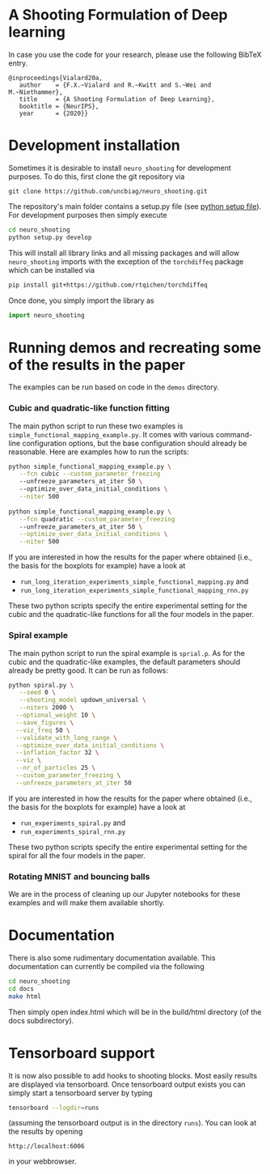 # A Shooting Formulation of Deep learning

In case you use the code for your research, please use the following BibTeX entry.

```
@inproceedings{Vialard20a,
   author    = {F.X.~Vialard and R.~Kwitt and S.~Wei and M.~Niethammer},
   title     = {A Shooting Formulation of Deep Learning},
   booktitle = {NeurIPS},
   year      = {2020}}
```

# Development installation

Sometimes it is desirable to install `neuro_shooting` for development purposes. To do this, first clone the git repository via

```
git clone https://github.com/uncbiag/neuro_shooting.git
```

The repository's main folder contains a setup.py file (see [python setup file](https://github.com/kennethreitz/setup.py "python setup file")). For development purposes then simply execute

```bash
cd neuro_shooting
python setup.py develop
```

This will install all library links and all missing packages and will allow `neuro_shooting` imports with the exception of the `torchdiffeq` package which can be installed via

```bash
pip install git+https://github.com/rtqichen/torchdiffeq
```

Once done, you simply import the library as

```python
import neuro_shooting
```

# Running demos and recreating some of the results in the paper

The examples can be run based on code in the `demos` directory.

### Cubic and quadratic-like function fitting

The main python script to run these two examples is `simple_functional_mapping_example.py`. It comes with various command-line 
configuration options, but the base configuration should already be reasonable. Here are examples how to run the scripts:

```bash
python simple_functional_mapping_example.py \
   --fcn cubic --custom_parameter_freezing 
   --unfreeze_parameters_at_iter 50 \ 
   --optimize_over_data_initial_conditions \
   --niter 500
      
python simple_functional_mapping_example.py \
   --fcn quadratic --custom_parameter_freezing 
   --unfreeze_parameters_at_iter 50 \
   --optimize_over_data_initial_conditions \
   --niter 500
``` 

If you are interested in how the results for the paper where obtained (i.e., the basis for the boxplots for example) have a look
at

- `run_long_iteration_experiments_simple_functional_mapping.py` and
- `run_long_iteration_experiments_simple_functional_mapping_rnn.py`

These two python scripts specify the entire experimental setting for the cubic and the quadratic-like functions for 
all the four models in the paper.

### Spiral example

The main python script to run the spiral example is `sprial.p`. As for the cubic and the quadratic-like
examples, the default parameters should already be pretty good. It can be run as follows:

```bash
python spiral.py \
   --seed 0 \
   --shooting_model updown_universal \
   --niters 2000 \
  --optional_weight 10 \
  --save_figures \
  --viz_freq 50 \
  --validate_with_long_range \
  --optimize_over_data_initial_conditions \
  --inflation_factor 32 \
  --viz \
  --nr_of_particles 25 \
  --custom_parameter_freezing \
  --unfreeze_parameters_at_iter 50
```

If you are interested in how the results for the paper where obtained (i.e., the basis for the boxplots for example) have a look
at

- `run_experiments_spiral.py` and
- `run_experiments_spiral_rnn.py`
 
These two python scripts specify the entire experimental setting for the spiral for all the four models in the paper.

### Rotating MNIST and bouncing balls

We are in the process of cleaning up our Jupyter notebooks for these examples and will make them available shortly.

# Documentation

There is also some rudimentary documentation available. This documentation can currently be compiled via the following

```bash
cd neuro_shooting
cd docs
make html
```

Then simply open index.html which will be in the build/html directory (of the docs subdirectory).

# Tensorboard support

It is now also possible to add hooks to shooting blocks. Most easily results are displayed via tensorboard. Once tensorboard output exists you can simply start a tensorboard server by typing

```bash
tensorboard --logdir=runs
```

(assuming the tensorboard output is in the directory `runs`).
You can look at the results by opening

```
http://localhost:6006
```

in your webbrowser.
